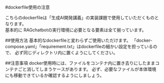#dockerfile使用の注意

こちらのdockerfileは「生成AI開発講義」の実装課題で使用していただくものとなります。  
基本的に RAGchatbotの実行環境に必要となる要素は全て揃っています。

##使用方法
基本的なdockerfileと変わらずご使用いただけます。
「docker-compose.yaml」「requirement.txt」はdockerfileの細かい設定を担っているので、
必ず同じディレクトリ内に置くようにしてください。

##注意事項
docker使用時には、ファイルをコンテナ内に置き去りにしたままコンテナごと消してしまうケースがあります。
必ず、必要なファイルが本体環境にも移動できているか確認するようにしましょう。